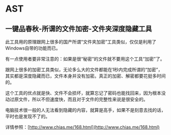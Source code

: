 AST
===
## 一键品春秋-所谓的文件加密-文件夹深度隐藏工具 ##

此工具用的原理跟网上很多的国产所谓“文件夹加密”工具类似，仅仅是利用了Windows自带的功能而已。

有一点使用者要非常注意的：如果是很“秘密”的文件就不要用这个工具“加密”了。

跟网上很多的加密工具类似，无论多么大的文件都能在1秒内完成所谓的“加密”，其实都是深度隐藏而已，文件本身并没有加密。真正的加密、解密都要花挺多时间的。

这个工具的优点就是快、文件不会损坏，就算忘记了密码也能找回来，因为根本没动过原文件，所以不但速度快，而且对于文件的完整性来说是很安全的。

电脑技术很一般的人无法看到隐藏的内容，就算是高手，如果不是刻意去找的话，平时也是发现不了的。

详情参照：[http://www.chias.me/168.html](http://www.chias.me/168.html)
